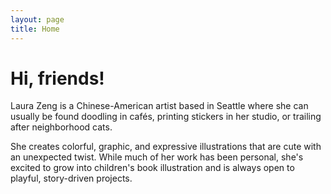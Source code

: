 ```yaml
---
layout: page
title: Home
---
```




# Hi, friends!
Laura Zeng is a Chinese-American artist based in Seattle where she can usually be found doodling in cafés, printing stickers in her studio, or trailing after neighborhood cats.

She creates colorful, graphic, and expressive illustrations that are cute with an unexpected twist. While much of her work has been personal, she's excited to grow into children's book illustration and is always open to playful, story-driven projects.


